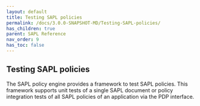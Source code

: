 ```yaml
---
layout: default
title: Testing SAPL policies
permalink: /docs/3.0.0-SNAPSHOT-MD/Testing-SAPL-policies/
has_children: true
parent: SAPL Reference
nav_order: 9
has_toc: false
---
```


## Testing SAPL policies

The SAPL policy engine provides a framework to test SAPL policies. This framework supports unit tests of a single SAPL document or policy integration tests of all SAPL policies of an application via the PDP interface.
